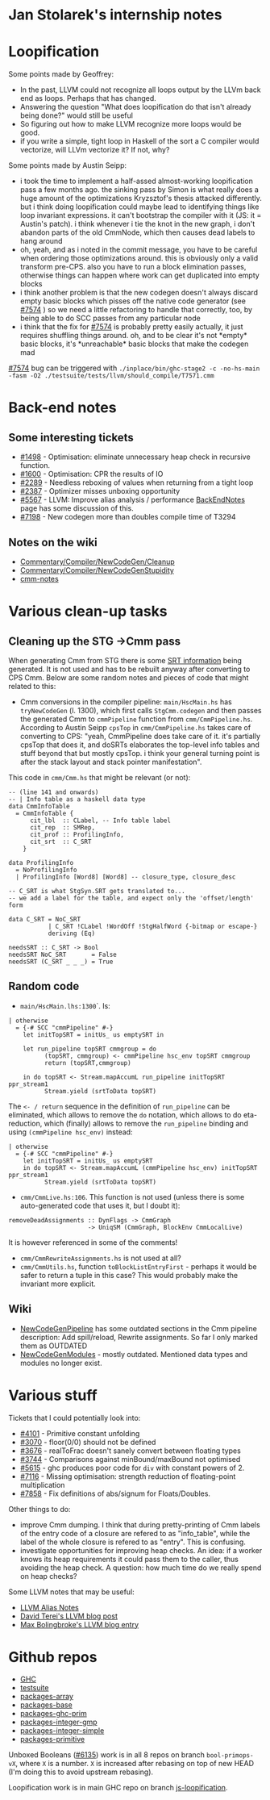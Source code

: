 # Jan Stolarek's internship notes

# Loopification


Some points made by Geoffrey:

- In the past, LLVM could not recognize all loops output by the LLVm back end as loops. Perhaps that has changed.
- Answering the question "What does loopification do that isn't already being done?" would still be useful
- So figuring out how to make LLVM recognize more loops would be good.
- if you write a simple, tight loop in Haskell of the sort a C compiler would vectorize, will LLVm vectorize it? If not, why?


Some points made by Austin Seipp:

- i took the time to implement a half-assed almost-working loopification pass a few months ago. the sinking pass by Simon is what really does a huge amount of the optimizations Kryzsztof's thesis attacked differently. but i think doing loopification could maybe lead to identifying things like loop invariant expressions. it can't bootstrap the compiler with it (JS: it = Austin's patch). i think whenever i tie the knot in the new graph, i don't abandon parts of the old CmmNode, which then causes dead labels to hang around
- oh, yeah, and as i noted in the commit message, you have to be careful when ordering those optimizations around. this is obviously only a valid transform pre-CPS. also you have to run a block elimination passes, otherwise things can happen where work can get duplicated into empty blocks
-  i think another problem is that the new codegen doesn't always discard empty basic blocks which pisses off the native code generator (see [\#7574](https://gitlab.haskell.org//ghc/ghc/issues/7574) ) so we need a little refactoring to handle that correctly, too, by being able to do SCC passes from any particular node
- i think that the fix for [\#7574](https://gitlab.haskell.org//ghc/ghc/issues/7574) is probably pretty easily actually, it just requires shuffling things around. oh, and to be clear it's not \*empty\* basic blocks, it's \*unreachable\* basic blocks that make the codegen mad

[\#7574](https://gitlab.haskell.org//ghc/ghc/issues/7574) bug can be triggered with `./inplace/bin/ghc-stage2 -c -no-hs-main -fasm -O2 ./testsuite/tests/llvm/should_compile/T7571.cmm`

# Back-end notes

## Some interesting tickets

- [\#1498](https://gitlab.haskell.org//ghc/ghc/issues/1498) - Optimisation: eliminate unnecessary heap check in recursive function. 
- [\#1600](https://gitlab.haskell.org//ghc/ghc/issues/1600) - Optimisation: CPR the results of IO
- [\#2289](https://gitlab.haskell.org//ghc/ghc/issues/2289) - Needless reboxing of values when returning from a tight loop
- [\#2387](https://gitlab.haskell.org//ghc/ghc/issues/2387) - Optimizer misses unboxing opportunity
- [\#5567](https://gitlab.haskell.org//ghc/ghc/issues/5567) - LLVM: Improve alias analysis / performance [BackEndNotes](back-end-notes#heap/stack-checks) page has some discussion of this.
- [\#7198](https://gitlab.haskell.org//ghc/ghc/issues/7198) - New codegen more than doubles compile time of T3294

## Notes on the wiki

- [Commentary/Compiler/NewCodeGen/Cleanup](commentary/compiler/new-code-gen/cleanup)
- [Commentary/Compiler/NewCodeGenStupidity](commentary/compiler/new-code-gen-stupidity)
- [ cmm-notes](http://darcs.haskell.org/ghc/compiler/cmm/cmm-notes)

# Various clean-up tasks

## Cleaning up the STG -\>Cmm pass


When generating Cmm from STG there is some [SRT information](commentary/rts/storage/gc/ca-fs) being generated. It is not used and has to be rebuilt anyway after converting to CPS Cmm. Below are some random notes and pieces of code that might related to this:
  

- Cmm conversions in the compiler pipeline: `main/HscMain.hs` has `tryNewCodeGen` (l. 1300), which first calls `StgCmm.codegen` and then passes the generated Cmm to `cmmPipeline` function from `cmm/CmmPipeline.hs`. According to Austin Seipp `cpsTop` in `cmm/CmmPipeline.hs` takes care of converting to CPS: "yeah, CmmPipeline does take care of it. it's partially cpsTop that does it, and doSRTs elaborates the top-level info tables and stuff beyond that but mostly cpsTop. i think your general turning point is after the stack layout and stack pointer manifestation". 


This code in `cmm/Cmm.hs` that might be relevant (or not):

```wiki
-- (line 141 and onwards)
-- | Info table as a haskell data type
data CmmInfoTable
  = CmmInfoTable {
      cit_lbl  :: CLabel, -- Info table label
      cit_rep  :: SMRep,
      cit_prof :: ProfilingInfo,
      cit_srt  :: C_SRT
    }

data ProfilingInfo
  = NoProfilingInfo
  | ProfilingInfo [Word8] [Word8] -- closure_type, closure_desc

-- C_SRT is what StgSyn.SRT gets translated to...
-- we add a label for the table, and expect only the 'offset/length' form

data C_SRT = NoC_SRT
           | C_SRT !CLabel !WordOff !StgHalfWord {-bitmap or escape-}
           deriving (Eq)

needsSRT :: C_SRT -> Bool
needsSRT NoC_SRT       = False
needsSRT (C_SRT _ _ _) = True
```

## Random code

- `main/HscMain.lhs:1300`\`. Is:

```wiki
| otherwise
  = {-# SCC "cmmPipeline" #-}
    let initTopSRT = initUs_ us emptySRT in

    let run_pipeline topSRT cmmgroup = do
          (topSRT, cmmgroup) <- cmmPipeline hsc_env topSRT cmmgroup
          return (topSRT,cmmgroup)

    in do topSRT <- Stream.mapAccumL run_pipeline initTopSRT ppr_stream1
          Stream.yield (srtToData topSRT)
```


The `<- / return` sequence in the definition of `run_pipeline` can be eliminated, which allows to remove the `do` notation, which allows to do eta-reduction, which (finally) allows to remove the `run_pipeline` binding and using `(cmmPipeline hsc_env)` instead:

```wiki
| otherwise
  = {-# SCC "cmmPipeline" #-}
    let initTopSRT = initUs_ us emptySRT
    in do topSRT <- Stream.mapAccumL (cmmPipeline hsc_env) initTopSRT ppr_stream1
          Stream.yield (srtToData topSRT)
```

- `cmm/CmmLive.hs:106`. This function is not used (unless there is some auto-generated code that uses it, but I doubt it):

```wiki
removeDeadAssignments :: DynFlags -> CmmGraph
                      -> UniqSM (CmmGraph, BlockEnv CmmLocalLive)
```


It is however referenced in some of the comments!

- `cmm/CmmRewriteAssignments.hs` is not used at all?
- `cmm/CmmUtils.hs`, function `toBlockListEntryFirst` - perhaps it would be safer to return a tuple in this case? This would probably make the invariant more explicit.

## Wiki

- [NewCodeGenPipeline](commentary/compiler/new-code-gen-pipeline) has some outdated sections in the Cmm pipeline description: Add spill/reload, Rewrite assignments. So far I only marked them as OUTDATED
- [NewCodeGenModules](commentary/compiler/new-code-gen-modules) - mostly outdated. Mentioned data types and modules no longer exist.

# Various stuff


Tickets that I could potentially look into:

- [\#4101](https://gitlab.haskell.org//ghc/ghc/issues/4101) - Primitive constant unfolding
- [\#3070](https://gitlab.haskell.org//ghc/ghc/issues/3070) - floor(0/0) should not be defined
- [\#3676](https://gitlab.haskell.org//ghc/ghc/issues/3676) - realToFrac doesn't sanely convert between floating types
- [\#3744](https://gitlab.haskell.org//ghc/ghc/issues/3744) - Comparisons against minBound/maxBound not optimised
- [\#5615](https://gitlab.haskell.org//ghc/ghc/issues/5615) - ghc produces poor code for `div` with constant powers of 2.
- [\#7116](https://gitlab.haskell.org//ghc/ghc/issues/7116) - Missing optimisation: strength reduction of floating-point multiplication
- [\#7858](https://gitlab.haskell.org//ghc/ghc/issues/7858) - Fix definitions of abs/signum for Floats/Doubles.


Other things to do:

- improve Cmm dumping. I think that during pretty-printing of Cmm labels of the entry code of a closure are refered to as "info_table", while the label of the whole closure is refered to as "entry". This is confusing.
- investigate opportunities for improving heap checks. An idea: if a worker knows its heap requirements it could pass them to the caller, thus avoiding the heap check. A question: how much time do we really spend on heap checks?


Some LLVM notes that may be useful:

- [LLVM Alias Notes](commentary/compiler/backends/llvm/alias)
- [ David Terei's LLVM blog post](http://blog.davidterei.com/2011/09/ghc-project-for-all.html)
- [ Max Bolingbroke's LLVM blog entry](http://blog.omega-prime.co.uk/?p=135)

# Github repos

- [ GHC](https://github.com/jstolarek/ghc)
- [ testsuite](https://github.com/jstolarek/testsuite)
- [ packages-array](https://github.com/jstolarek/packages-array)
- [ packages-base](https://github.com/jstolarek/packages-base)
- [ packages-ghc-prim](https://github.com/jstolarek/packages-ghc-prim)
- [ packages-integer-gmp](https://github.com/jstolarek/packages-integer-gmp)
- [ packages-integer-simple](https://github.com/jstolarek/packages-integer-simple)
- [ packages-primitive](https://github.com/jstolarek/packages-primitive)


Unboxed Booleans ([\#6135](https://gitlab.haskell.org//ghc/ghc/issues/6135)) work is in all 8 repos on branch `bool-primops-vX`, where `X` is a number. `X` is increased after rebasing on top of new HEAD (I'm doing this to avoid upstream rebasing).


Loopification work is in main GHC repo on branch [ js-loopification](https://github.com/jstolarek/ghc/tree/js-loopification).
